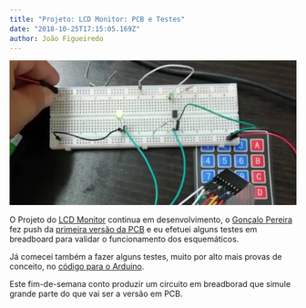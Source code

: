 ```yaml
---
title: "Projeto: LCD Monitor: PCB e Testes"
date: "2018-10-25T17:15:05.169Z"
author: João Figueiredo
---
```


![Oh..F!](breadboard-opto-test.jpg)

O Projeto do [LCD Monitor](../project-lcd-monitor/) continua em desenvolvimento, o [Gonçalo Pereira][GPreira] fez push da [primeira versão da PCB][pcb] e eu efetuei alguns testes em breadboard para validar o funcionamento dos esquemáticos.

Já comecei também a fazer alguns testes, muito por alto mais provas de conceito, no [código para o Arduino][arduino-code].

Este fim-de-semana conto produzir um circuito em breadborad que simule grande parte do que vai ser a versão em PCB.


[GPreira]:#
[repo]:https://github.com/lcdporto/lcd-monitor
[arduino-code]:https://github.com/lcdporto/lcd-monitor/tree/0c6db239b44409c010214d3959ebc1e05a602a92/arduino-code
[pcb]:https://github.com/lcdporto/lcd-monitor/tree/d260d88456c2e35cfab13c3d60c9bae998438b17/pcb

